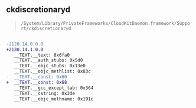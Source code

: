 ## ckdiscretionaryd

> `/System/Library/PrivateFrameworks/CloudKitDaemon.framework/Support/ckdiscretionaryd`

```diff

-2120.14.0.0.0
+2130.14.1.0.0
   __TEXT.__text: 0x6fa0
   __TEXT.__auth_stubs: 0x5d0
   __TEXT.__objc_stubs: 0x13e0
   __TEXT.__objc_methlist: 0x83c
-  __TEXT.__const: 0x60
+  __TEXT.__const: 0x68
   __TEXT.__gcc_except_tab: 0x364
   __TEXT.__cstring: 0x3de
   __TEXT.__objc_methname: 0x191c

```
